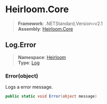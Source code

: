 # Heirloom.Core

> **Framework**: .NETStandard,Version=v2.1  
> **Assembly**: [Heirloom.Core][0]  

## Log.Error

> **Namespace**: [Heirloom][0]  
> **Type**: [Log][1]  

### Error(object)

Logs a error message.

```cs
public static void Error(object message)
```

[0]: ../Heirloom.Core.md
[1]: Heirloom.Log.md
